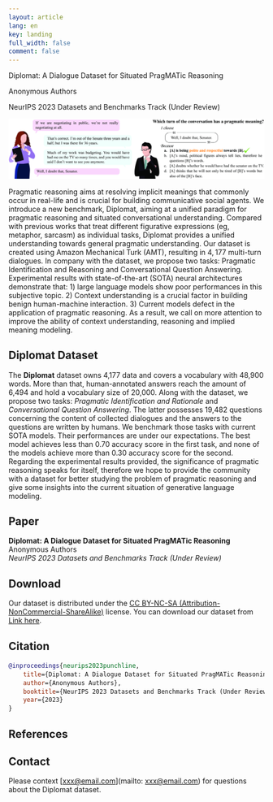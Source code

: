 ```yaml
---
layout: article
lang: en
key: landing
full_width: false
comment: false
---
```



<div class="title">
Diplomat: A Dialogue Dataset for Situated PragMATic Reasoning <br>

<span class="info"> Anonymous Authors </span> <br>

<span class="info">NeurIPS 2023 Datasets and Benchmarks Track (Under Review) </span>
</div>

![](/assets/images/teaser.png)


Pragmatic reasoning aims at resolving implicit meanings that commonly occur in real-life and is crucial for building communicative social agents. We introduce a new benchmark, Diplomat, aiming at a unified paradigm for pragmatic reasoning and situated conversational understanding. Compared with previous works that treat different figurative expressions (eg, metaphor, sarcasm) as individual tasks, Diplomat provides a unified understanding towards general pragmatic understanding. Our dataset is created using Amazon Mechanical Turk (AMT), resulting in $4,177$ multi-turn dialogues. In company with the dataset, we propose two tasks: Pragmatic Identification and Reasoning and Conversational Question Answering. Experimental results with state-of-the-art (SOTA) neural architectures demonstrate that: 1) large language models show poor performances in this subjective topic. 2) Context understanding is a crucial factor in building benign human-machine interaction. 3) Current models defect in the application of pragmatic reasoning. As a result, we call on more attention to improve the ability of context understanding, reasoning and implied meaning modeling.
## Diplomat Dataset
The **Diplomat** dataset owns 4,177 data and covers a vocabulary with 48,900 words. More than that, human-annotated answers reach the amount of 6,494 and hold a vocabulary size of 20,000. Along with the dataset, we propose two tasks:  *Pragmatic Identification and Rationale* and *Conversational Question Answering*. The latter possesses 19,482 questions concerning the content of collected dialogues and the answers to the questions are written by humans. We benchmark those tasks with current SOTA models. Their performances are under our expectations. The best model achieves less than 0.70 accuracy score in the first task, and none of the models achieve more than 0.30 accuracy score for the second. Regarding the experimental results provided, the significance of pragmatic reasoning speaks for itself, therefore we hope to provide the community with a dataset for better studying the problem of pragmatic reasoning and give some insights into the current situation of generative language modeling.



## Paper

**Diplomat: A Dialogue Dataset for Situated PragMATic Reasoning** <br>
Anonymous Authors <br>
*NeurIPS 2023 Datasets and Benchmarks Track (Under Review)*

## Download

Our dataset is distributed under the [CC BY-NC-SA (Attribution-NonCommercial-ShareAlike)](https://creativecommons.org/licenses/by-nc-sa/4.0/) license. You can download our dataset from [Link here](link_here).


## Citation

```bibtex
@inproceedings{neurips2023punchline,
    title={Diplomat: A Dialogue Dataset for Situated PragMATic Reasoning},
    author={Anonymous Authors},
    booktitle={NeurIPS 2023 Datasets and Benchmarks Track (Under Review)},
    year={2023}
}
```

## References



## Contact

Please context [xxx@email.com](mailto: xxx@email.com) for questions about the Diplomat dataset.
